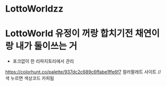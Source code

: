 ﻿# LottoWorldzz
# LottoWorld 유정이 꺼랑 합치기전 채연이랑 내가 둘이쓰는 거
 - 포크없이 한 리파지토리에서 관리
 
https://colorhunt.co/palette/937dc2c689c6ffabe1ffe6f7
컬러팔레트 사이트 // 색 누르면 색상코드 카피됨
